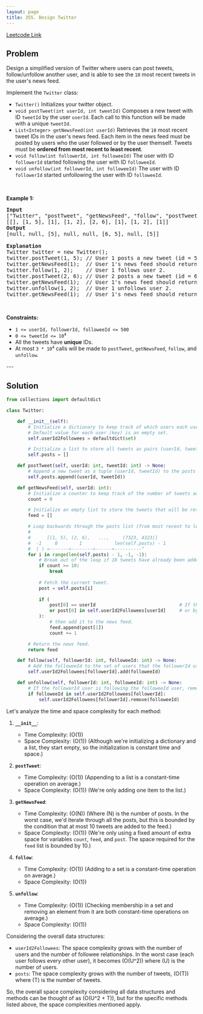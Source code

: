 ```yaml
---
layout: page
title: 355. Design Twitter
---
```


<a href="https://leetcode.com/problems/design-twitter/description/" target="_blank">Leetcode Link</a>

## Problem

<div class="dEI87" data-track-load="description_content"><p>Design a simplified version of Twitter where users can post tweets, follow/unfollow another user, and is able to see the <code>10</code> most recent tweets in the user's news feed.</p>

<p>Implement the <code>Twitter</code> class:</p>

<ul>
	<li><code>Twitter()</code> Initializes your twitter object.</li>
	<li><code>void postTweet(int userId, int tweetId)</code> Composes a new tweet with ID <code>tweetId</code> by the user <code>userId</code>. Each call to this function will be made with a unique <code>tweetId</code>.</li>
	<li><code>List&lt;Integer&gt; getNewsFeed(int userId)</code> Retrieves the <code>10</code> most recent tweet IDs in the user's news feed. Each item in the news feed must be posted by users who the user followed or by the user themself. Tweets must be <strong>ordered from most recent to least recent</strong>.</li>
	<li><code>void follow(int followerId, int followeeId)</code> The user with ID <code>followerId</code> started following the user with ID <code>followeeId</code>.</li>
	<li><code>void unfollow(int followerId, int followeeId)</code> The user with ID <code>followerId</code> started unfollowing the user with ID <code>followeeId</code>.</li>
</ul>

<p>&nbsp;</p>
<p><strong class="example">Example 1:</strong></p>

<pre><strong>Input</strong>
["Twitter", "postTweet", "getNewsFeed", "follow", "postTweet", "getNewsFeed", "unfollow", "getNewsFeed"]
[[], [1, 5], [1], [1, 2], [2, 6], [1], [1, 2], [1]]
<strong>Output</strong>
[null, null, [5], null, null, [6, 5], null, [5]]

<strong>Explanation</strong>
Twitter twitter = new Twitter();
twitter.postTweet(1, 5); // User 1 posts a new tweet (id = 5).
twitter.getNewsFeed(1);  // User 1's news feed should return a list with 1 tweet id -&gt; [5]. return [5]
twitter.follow(1, 2);    // User 1 follows user 2.
twitter.postTweet(2, 6); // User 2 posts a new tweet (id = 6).
twitter.getNewsFeed(1);  // User 1's news feed should return a list with 2 tweet ids -&gt; [6, 5]. Tweet id 6 should precede tweet id 5 because it is posted after tweet id 5.
twitter.unfollow(1, 2);  // User 1 unfollows user 2.
twitter.getNewsFeed(1);  // User 1's news feed should return a list with 1 tweet id -&gt; [5], since user 1 is no longer following user 2.
</pre>

<p>&nbsp;</p>
<p><strong>Constraints:</strong></p>

<ul>
	<li><code>1 &lt;= userId, followerId, followeeId &lt;= 500</code></li>
	<li><code>0 &lt;= tweetId &lt;= 10<sup>4</sup></code></li>
	<li>All the tweets have <strong>unique</strong> IDs.</li>
	<li>At most <code>3 * 10<sup>4</sup></code> calls will be made to <code>postTweet</code>, <code>getNewsFeed</code>, <code>follow</code>, and <code>unfollow</code>.</li>
</ul>
</div>
---

## Solution

```python
from collections import defaultdict

class Twitter:

    def __init__(self):
        # Initialize a dictionary to keep track of which users each user follows.
        # Default value for each user (key) is an empty set.
        self.userId2Followees = defaultdict(set)

        # Initialize a list to store all tweets as pairs (userId, tweetId).
        self.posts = []

    def postTweet(self, userId: int, tweetId: int) -> None:
        # Append a new tweet as a tuple (userId, tweetId) to the posts list.
        self.posts.append((userId, tweetId))

    def getNewsFeed(self, userId: int):
        # Initialize a counter to keep track of the number of tweets added to the news feed.
        count = 0

        # Initialize an empty list to store the tweets that will be returned as the user's news feed.
        feed = []

        # Loop backwards through the posts list (from most recent to least recent).
        # 
        #      [(1, 5), (2, 6),   ...,     (7323, 4323)]
        #  -1     0        1            len(self.posts) - 1
        #  ( ) <-------<--------<------<----------^
        for i in range(len(self.posts) - 1, -1, -1):
            # Break out of the loop if 10 tweets have already been added to the news feed.
            if count >= 10:
                break
            
            # Fetch the current tweet.
            post = self.posts[i]
            
            if (
                post[0] == userId                               # If the tweet was posted by the user
                or post[0] in self.userId2Followees[userId]     # or by someone the user follows
            ):
                # then add it to the news feed.
                feed.append(post[1])
                count += 1

        # Return the news feed.
        return feed

    def follow(self, followerId: int, followeeId: int) -> None:
        # Add the followeeId to the set of users that the followerId user is following.
        self.userId2Followees[followerId].add(followeeId)

    def unfollow(self, followerId: int, followeeId: int) -> None:
        # If the followerId user is following the followeeId user, remove the followeeId from the set.
        if followeeId in self.userId2Followees[followerId]:
            self.userId2Followees[followerId].remove(followeeId)

```

Let's analyze the time and space complexity for each method:

1. **`__init__`**:
   - Time Complexity: \(O(1)\)
   - Space Complexity: \(O(1)\) 
   (Although we're initializing a dictionary and a list, they start empty, so the initialization is constant time and space.)

2. **`postTweet`**:
   - Time Complexity: \(O(1)\) 
   (Appending to a list is a constant-time operation on average.)
   - Space Complexity: \(O(1)\) 
   (We're only adding one item to the list.)

3. **`getNewsFeed`**:
   - Time Complexity: \(O(N)\) 
   (Where \(N\) is the number of posts. In the worst case, we'd iterate through all the posts, but this is bounded by the condition that at most 10 tweets are added to the feed.)
   - Space Complexity: \(O(1)\) 
   (We're only using a fixed amount of extra space for variables `count`, `feed`, and `post`. The space required for the `feed` list is bounded by 10.)

4. **`follow`**:
   - Time Complexity: \(O(1)\) 
   (Adding to a set is a constant-time operation on average.)
   - Space Complexity: \(O(1)\)

5. **`unfollow`**:
   - Time Complexity: \(O(1)\) 
   (Checking membership in a set and removing an element from it are both constant-time operations on average.)
   - Space Complexity: \(O(1)\)

Considering the overall data structures:

- `userId2Followees`: The space complexity grows with the number of users and the number of followee relationships. In the worst case (each user follows every other user), it becomes \(O(U^2)\) where \(U\) is the number of users.
- `posts`: The space complexity grows with the number of tweets, \(O(T)\) where \(T\) is the number of tweets.

So, the overall space complexity considering all data structures and methods can be thought of as \(O(U^2 + T)\), but for the specific methods listed above, the space complexities mentioned apply.
